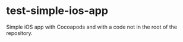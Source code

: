 test-simple-ios-app
===================

Simple iOS app with Cocoapods and with a code not in the root of the repository.
